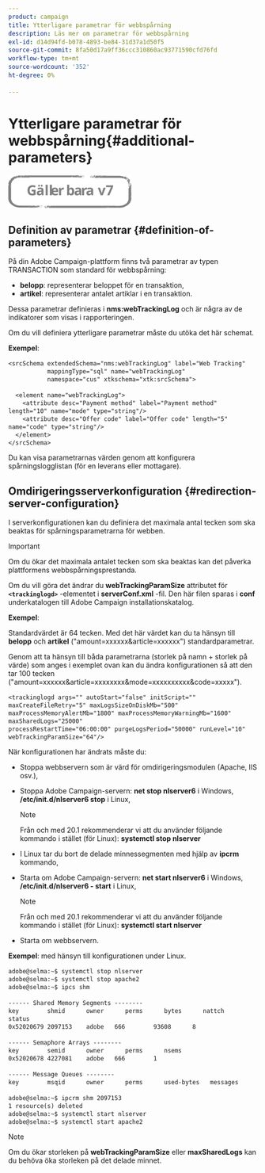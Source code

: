 ```yaml
---
product: campaign
title: Ytterligare parametrar för webbspårning
description: Läs mer om parametrar för webbspårning
exl-id: d14d94fd-b078-4893-be84-31d37a1d50f5
source-git-commit: 8fa50d17a9ff36ccc310860ac93771590cfd76fd
workflow-type: tm+mt
source-wordcount: '352'
ht-degree: 0%

---
```


# Ytterligare parametrar för webbspårning{#additional-parameters}

![](../../assets/v7-only.svg)

## Definition av parametrar {#definition-of-parameters}

På din Adobe Campaign-plattform finns två parametrar av typen TRANSACTION som standard för webbspårning:

* **belopp**: representerar beloppet för en transaktion,
* **artikel**: representerar antalet artiklar i en transaktion.

Dessa parametrar definieras i **nms:webTrackingLog** och är några av de indikatorer som visas i rapporteringen.

Om du vill definiera ytterligare parametrar måste du utöka det här schemat.

**Exempel**:

```
<srcSchema extendedSchema="nms:webTrackingLog" label="Web Tracking"
           mappingType="sql" name="webTrackingLog" 
           namespace="cus" xtkschema="xtk:srcSchema">

  <element name="webTrackingLog">
    <attribute desc="Payment method" label="Payment method" length="10" name="mode" type="string"/>
    <attribute desc="Offer code" label="Offer code" length="5" name="code" type="string"/>
  </element>
</srcSchema>
```

Du kan visa parametrarnas värden genom att konfigurera spårningslogglistan (för en leverans eller mottagare).

## Omdirigeringsserverkonfiguration {#redirection-server-configuration}

I serverkonfigurationen kan du definiera det maximala antal tecken som ska beaktas för spårningsparametrarna för webben.

>[!IMPORTANT]
>
>Om du ökar det maximala antalet tecken som ska beaktas kan det påverka plattformens webbspårningsprestanda.

Om du vill göra det ändrar du **webTrackingParamSize** attributet för **`<trackinglogd>`** -elementet i **serverConf.xml** -fil. Den här filen sparas i **conf** underkatalogen till Adobe Campaign installationskatalog.

**Exempel**:

Standardvärdet är 64 tecken. Med det här värdet kan du ta hänsyn till **belopp** och **artikel** (&quot;amount=xxxxxx&amp;article=xxxxxx&quot;) standardparametrar.

Genom att ta hänsyn till båda parametrarna (storlek på namn + storlek på värde) som anges i exemplet ovan kan du ändra konfigurationen så att den tar 100 tecken (&quot;amount=xxxxxx&amp;article=xxxxxxxx&amp;mode=xxxxxxxxxx&amp;code=xxxxx&quot;).

```
<trackinglogd args="" autoStart="false" initScript="" maxCreateFileRetry="5" maxLogsSizeOnDiskMb="500"
maxProcessMemoryAlertMb="1800" maxProcessMemoryWarningMb="1600" maxSharedLogs="25000"
processRestartTime="06:00:00" purgeLogsPeriod="50000" runLevel="10"
webTrackingParamSize="64"/>
```

När konfigurationen har ändrats måste du:

* Stoppa webbservern som är värd för omdirigeringsmodulen (Apache, IIS osv.),
* Stoppa Adobe Campaign-servern: **net stop nlserver6** i Windows, **/etc/init.d/nlserver6 stop** i Linux,

   >[!NOTE]
   >
   >Från och med 20.1 rekommenderar vi att du använder följande kommando i stället (för Linux): **systemctl stop nlserver**

* I Linux tar du bort de delade minnessegmenten med hjälp av **ipcrm** kommando,
* Starta om Adobe Campaign-servern: **net start nlserver6** i Windows, **/etc/init.d/nlserver6 - start** i Linux,

   >[!NOTE]
   >
   >Från och med 20.1 rekommenderar vi att du använder följande kommando i stället (för Linux): **systemctl start nlserver**

* Starta om webbservern.

**Exempel**: med hänsyn till konfigurationen under Linux.

```
adobe@selma:~$ systemctl stop nlserver
adobe@selma:~$ systemctl stop apache2
adobe@selma:~$ ipcs shm

------ Shared Memory Segments --------
key        shmid      owner      perms      bytes      nattch     status      
0x52020679 2097153    adobe   666        93608      8                       

------ Semaphore Arrays --------
key        semid      owner      perms      nsems     
0x52020678 4227081    adobe   666        1         

------ Message Queues --------
key        msqid      owner      perms      used-bytes   messages    

adobe@selma:~$ ipcrm shm 2097153                             
1 resource(s) deleted
adobe@selma:~$ systemctl start nlserver
adobe@selma:~$ systemctl start apache2
```

>[!NOTE]
>
>Om du ökar storleken på **webTrackingParamSize** eller **maxSharedLogs** kan du behöva öka storleken på det delade minnet.
